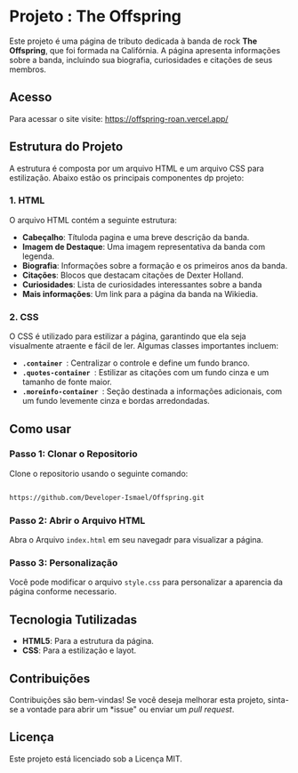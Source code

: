 # Projeto : The Offspring

Este projeto é uma página de tributo dedicada à banda de rock **The Offspring**, que foi formada na Califórnia. A página apresenta informações sobre a banda, incluindo sua biografia, curiosidades e citações de seus membros.

## Acesso

Para acessar o site visite: https://offspring-roan.vercel.app/

## Estrutura do Projeto

A estrutura é composta por um arquivo HTML e um arquivo CSS para estilização. Abaixo estão os principais componentes dp projeto:

### 1. HTML

O arquivo HTML contém a seguinte estrutura:

- **Cabeçalho**: Títuloda pagina e uma breve descrição da banda.
- **Imagem de Destaque**: Uma imagem representativa da banda com legenda. 
- **Biografia**: Informações sobre a formação e os primeiros anos da banda.
- **Citações**: Blocos que destacam citações de Dexter Holland. 
- **Curiosidades**: Lista de curiosidades interessantes sobre a banda
- **Mais informações**: Um link para a página da banda na Wikiedia.

### 2. CSS

O CSS é utilizado para estilizar a página, garantindo que ela seja visualmente atraente e fácil de ler. Algumas classes importantes incluem:

- **`.container `**: Centralizar o controle e define um fundo branco.
- **`.quotes-container `**: Estilizar as citações com um fundo cinza e um tamanho de fonte maior.
- **`.moreinfo-container `**: Seção destinada a informações adicionais, com um fundo levemente cinza e bordas arredondadas. 

## Como usar

### Passo 1: Clonar o Repositorio

Clone o repositorio usando o seguinte comando:

```bash

https://github.com/Developer-Ismael/Offspring.git

```

### Passo 2: Abrir o Arquivo HTML
Abra o Arquivo `index.html` em seu navegadr para visualizar a página.

### Passo 3: Personalização 
Você pode modificar o arquivo `style.css` para personalizar a aparencia da página conforme necessario.

## Tecnologia Tutilizadas
- **HTML5**: Para a estrutura da página.
- **CSS**: Para a estilização e layot.

## Contribuições
Contribuições são bem-vindas! Se você deseja melhorar esta projeto, sinta-se a vontade para abrir um *issue" ou enviar um *pull request*.

## Licença 
Este projeto está licenciado sob a Licença MIT.


